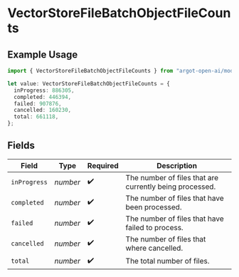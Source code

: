 # VectorStoreFileBatchObjectFileCounts

## Example Usage

```typescript
import { VectorStoreFileBatchObjectFileCounts } from "argot-open-ai/models/components";

let value: VectorStoreFileBatchObjectFileCounts = {
  inProgress: 886305,
  completed: 446394,
  failed: 907876,
  cancelled: 160230,
  total: 661118,
};
```

## Fields

| Field                                                   | Type                                                    | Required                                                | Description                                             |
| ------------------------------------------------------- | ------------------------------------------------------- | ------------------------------------------------------- | ------------------------------------------------------- |
| `inProgress`                                            | *number*                                                | :heavy_check_mark:                                      | The number of files that are currently being processed. |
| `completed`                                             | *number*                                                | :heavy_check_mark:                                      | The number of files that have been processed.           |
| `failed`                                                | *number*                                                | :heavy_check_mark:                                      | The number of files that have failed to process.        |
| `cancelled`                                             | *number*                                                | :heavy_check_mark:                                      | The number of files that where cancelled.               |
| `total`                                                 | *number*                                                | :heavy_check_mark:                                      | The total number of files.                              |